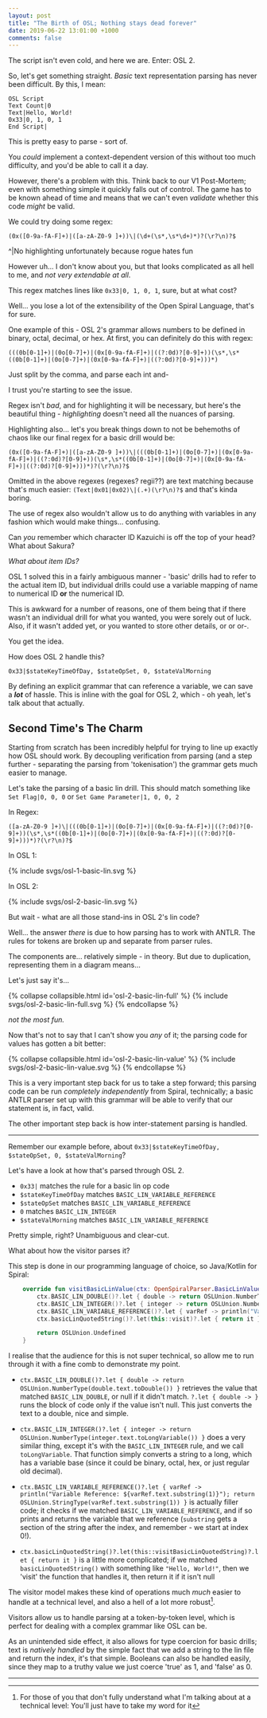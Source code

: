 ```yaml
---
layout: post
title: "The Birth of OSL; Nothing stays dead forever"
date: 2019-06-22 13:01:00 +1000
comments: false
---
```


The script isn't even cold, and here we are. Enter: OSL 2.

<!-- more -->

So, let's get something straight. *Basic* text representation parsing has never been difficult. By this, I mean:

```osl
OSL Script
Text Count|0
Text|Hello, World!
0x33|0, 1, 0, 1
End Script|
```

This is pretty easy to parse - sort of.

You *could* implement a context-dependent version of this without too much difficulty, and you'd be able to call it a day.

However, there's a problem with this. Think back to our V1 Post-Mortem; even with something simple it quickly falls out of control. The game has to be known ahead of time and means that we can't even *validate* whether this code *might* be valid.

We could try doing some regex:

```regexp
(0x([0-9a-fA-F]+)|([a-zA-Z0-9 ]+))\|(\d+(\s*,\s*\d+)*)?(\r?\n)?$
```

^|No highlighting unfortunately because rogue hates fun

However uh... I don't know about you, but that looks complicated as all hell to me, and *not very extendable at all*.

This regex matches lines like `0x33|0, 1, 0, 1`, sure, but at what cost?

Well... you lose a lot of the extensibility of the Open Spiral Language, that's for sure.

One example of this - OSL 2's grammar allows numbers to be defined in binary, octal, decimal, or hex. At first, you can definitely do this with regex:

```regexp
(((0b[0-1]+)|(0o[0-7]+)|(0x[0-9a-fA-F]+)|((?:0d)?[0-9]+))(\s*,\s*((0b[0-1]+)|(0o[0-7]+)|(0x[0-9a-fA-F]+)|((?:0d)?[0-9]+)))*)
```

Just split by the comma, and parse each int and-

I trust you're starting to see the issue.

Regex isn't *bad*, and for highlighting it will be necessary, but here's the beautiful thing - *highlighting* doesn't need all the nuances of parsing.

Highlighting also... let's you break things down to not be behemoths of chaos like our final regex for a basic drill would be:

```regexp
(0x([0-9a-fA-F]+)|([a-zA-Z0-9 ]+))\|(((0b[0-1]+)|(0o[0-7]+)|(0x[0-9a-fA-F]+)|((?:0d)?[0-9]+))(\s*,\s*((0b[0-1]+)|(0o[0-7]+)|(0x[0-9a-fA-F]+)|((?:0d)?[0-9]+)))*)?(\r?\n)?$
```

Omitted in the above regexes (regexes? regii??) are text matching because that's much easier: `(Text|0x01|0x02)\|(.+)(\r?\n)?$` and that's kinda boring.

The use of regex also wouldn't allow us to do anything with variables in any fashion which would make things... confusing.

Can *you* remember which character ID Kazuichi is off the top of your head? What about Sakura?

*What about item IDs?*

OSL 1 solved this in a fairly ambiguous manner - 'basic' drills had to refer to the actual item ID, but individual drills could use a variable mapping of name to numerical ID **or** the numerical ID.

This is awkward for a number of reasons, one of them being that if there wasn't an individual drill for what you wanted, you were sorely out of luck. Also, if it wasn't added yet, or you wanted to store other details, or or or-.

You get the idea.

How does OSL 2 handle this?

`0x33|$stateKeyTimeOfDay, $stateOpSet, 0, $stateValMorning`

By defining an explicit grammar that can reference a variable, we can save a ***lot*** of hassle. This is inline with the goal for OSL 2, which - oh yeah, let's talk about that actually.

## Second Time's The Charm

Starting from scratch has been incredibly helpful for trying to line up exactly how OSL should work. By decoupling verification from parsing (and a step further - separating the parsing from 'tokenisation') the grammar gets much easier to manage.

Let's take the parsing of a basic lin drill. This should match something like `Set Flag|0, 0, 0` or `Set Game Parameter|1, 0, 0, 2`

In Regex:

```regexp
([a-zA-Z0-9 ]+)\|(((0b[0-1]+)|(0o[0-7]+)|(0x[0-9a-fA-F]+)|((?:0d)?[0-9]+))(\s*,\s*((0b[0-1]+)|(0o[0-7]+)|(0x[0-9a-fA-F]+)|((?:0d)?[0-9]+)))*)?(\r?\n)?$
```

In OSL 1:

{% include svgs/osl-1-basic-lin.svg %}

In OSL 2:

{% include svgs/osl-2-basic-lin.svg %}

But wait - what are all those stand-ins in OSL 2's lin code?

Well... the answer *there* is due to how parsing has to work with ANTLR. The rules for tokens are broken up and separate from parser rules.

The components are... relatively simple - in theory. But due to duplication, representing them in a diagram means...

Let's just say it's...

{% collapse collapsible.html id='osl-2-basic-lin-full' %}
{% include svgs/osl-2-basic-lin-full.svg %}
{% endcollapse %}

*not the most fun.*

Now that's not to say that I can't show you *any* of it; the parsing code for values has gotten a bit better:

{% collapse collapsible.html id='osl-2-basic-lin-value' %}
{% include svgs/osl-2-basic-lin-value.svg %}
{% endcollapse %}

This is a very important step back for us to take a step forward; this parsing code can be run *completely independently* from Spiral, technically; a basic ANTLR parser set up with this grammar will be able to verify that our statement is, in fact, valid.

The other important step back is how inter-statement parsing is handled.

---

Remember our example before, about `0x33|$stateKeyTimeOfDay, $stateOpSet, 0, $stateValMorning`?

Let's have a look at how that's parsed through OSL 2.

- `0x33|` matches the rule for a basic lin op code
- `$stateKeyTimeOfDay` matches `BASIC_LIN_VARIABLE_REFERENCE`
- `$stateOpSet` matches `BASIC_LIN_VARIABLE_REFERENCE`
- `0` matches `BASIC_LIN_INTEGER`
- `$stateValMorning` matches `BASIC_LIN_VARIABLE_REFERENCE`

Pretty simple, right? Unambiguous and clear-cut.

What about how the visitor parses it?

This step is done in our programming language of choice, so Java/Kotlin for Spiral:

```kotlin
    override fun visitBasicLinValue(ctx: OpenSpiralParser.BasicLinValueContext): OSLUnion {
        ctx.BASIC_LIN_DOUBLE()?.let { double -> return OSLUnion.NumberType(double.text.toDouble()) }
        ctx.BASIC_LIN_INTEGER()?.let { integer -> return OSLUnion.NumberType(integer.text.toLongVariable()) }
        ctx.BASIC_LIN_VARIABLE_REFERENCE()?.let { varRef -> println("Variable Reference: ${varRef.text.substring(1)}"); return OSLUnion.StringType(varRef.text.substring(1)) }
        ctx.basicLinQuotedString()?.let(this::visit)?.let { return it }

        return OSLUnion.Undefined
    }
```

I realise that the audience for this is not super technical, so allow me to run through it with a fine comb to demonstrate my point.

- `ctx.BASIC_LIN_DOUBLE()?.let { double -> return OSLUnion.NumberType(double.text.toDouble()) }` retrieves the value that matched `BASIC_LIN_DOUBLE`, or null if it didn't match. `?.let { double -> }` runs the block of code only if the value isn't null. This just converts the text to a double, nice and simple.

- `ctx.BASIC_LIN_INTEGER()?.let { integer -> return OSLUnion.NumberType(integer.text.toLongVariable()) }` does a very similar thing, except it's with the `BASIC_LIN_INTEGER` rule, and we call `toLongVariable`. That function simply converts a string to a long, which has a variable base (since it could be binary, octal, hex, or just regular old decimal).

- `ctx.BASIC_LIN_VARIABLE_REFERENCE()?.let { varRef -> println("Variable Reference: ${varRef.text.substring(1)}"); return OSLUnion.StringType(varRef.text.substring(1)) }` is actually filler code; it checks if we matched `BASIC_LIN_VARIABLE_REFERENCE`, and if so prints and returns the variable that we reference (`substring` gets a section of the string after the index, and remember - we start at index 0!).

- `ctx.basicLinQuotedString()?.let(this::visitBasicLinQuotedString)?.let { return it }` is a little more complicated; if we matched `basicLinQuotedString()` with something like `"Hello, World!"`, then we 'visit' the function that handles it, then return it if it isn't null

The visitor model makes these kind of operations much *much* easier to handle at a technical level, and also a hell of a lot more robust[^take-my-word].

Visitors allow us to handle parsing at a token-by-token level, which is perfect for dealing with a complex grammar like OSL can be.

As an unintended side effect, it also allows for type coercion for basic drills; text is *natively handled* by the simple fact that we add a string to the lin file and return the index, it's that simple. Booleans can also be handled easily, since they map to a truthy value we just coerce 'true' as 1, and 'false' as 0.

---

[^take-my-word]: For those of you that don't fully understand what I'm talking about at a technical level: You'll just have to take my word for it